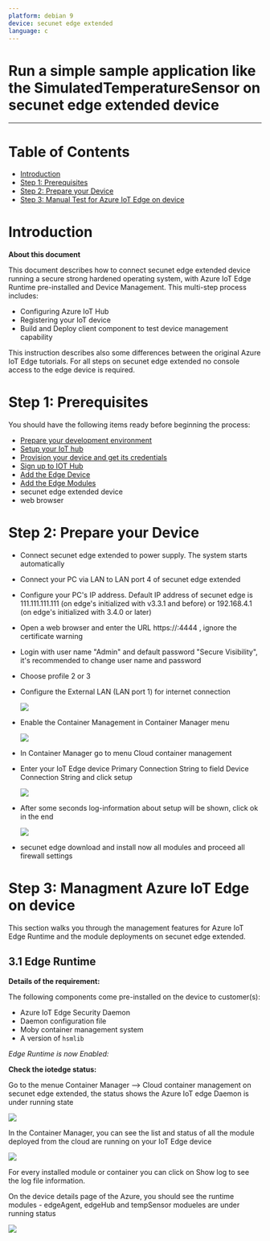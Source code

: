 ```yaml
---
platform: debian 9
device: secunet edge extended
language: c
---
```


Run a simple sample application like the SimulatedTemperatureSensor on secunet edge extended device
===
---

# Table of Contents

-   [Introduction](#Introduction)
-   [Step 1: Prerequisites](#Prerequisites)
-   [Step 2: Prepare your Device](#PrepareDevice)
-   [Step 3: Manual Test for Azure IoT Edge on device](#Manual)

<a name="Introduction"></a>
# Introduction

**About this document**

This document describes how to connect secunet edge extended device running a secure strong hardened operating system, with Azure IoT Edge Runtime pre-installed and Device Management. This multi-step process includes:

-   Configuring Azure IoT Hub
-   Registering your IoT device
-   Build and Deploy client component to test device management capability

This instruction describes also some differences between the original Azure IoT Edge tutorials.
For all steps on secunet edge extended no console access to the edge device is required.

<a name="Prerequisites"></a>
# Step 1: Prerequisites

You should have the following items ready before beginning the process:

-   [Prepare your development environment][setup-devbox-linux]
-   [Setup your IoT hub](https://account.windowsazure.com/signup?offer=ms-azr-0044p)
-   [Provision your device and get its credentials][lnk-manage-iot-hub]
-   [Sign up to IOT Hub](https://account.windowsazure.com/signup?offer=ms-azr-0044p)
-   [Add the Edge Device](https://docs.microsoft.com/en-us/azure/iot-edge/quickstart-linux)
-   [Add the Edge Modules](https://docs.microsoft.com/en-us/azure/iot-edge/quickstart-linux#deploy-a-module)
-   secunet edge extended device
-   web browser

<a name="PrepareDevice"></a>
# Step 2: Prepare your Device

-   Connect secunet edge extended to power supply. The system starts automatically
-   Connect your PC via LAN to LAN port 4 of secunet edge extended
-   Configure your PC's IP address. Default IP address of secunet edge is 111.111.111.111 (on edge's initialized with v3.3.1 and before) or 192.168.4.1 (on edge's initialized with 3.4.0 or later)
-   Open a web browser and enter the URL https://<Default IP address of LAN4>:4444 , ignore the certificate warning
-   Login with user name "Admin" and default password "Secure Visibility", it's recommended to change user name and password
-   Choose profile 2 or 3
-   Configure the External LAN (LAN port 1) for internet connection
   
    ![](./media/secunet_edge_extended/EXT_LAN_SETTINGS.PNG)

-   Enable the Container Management in Container Manager menu
  
    ![](./media/secunet_edge_extended/ENABLE_CM.PNG)

-   In Container Manager go to menu Cloud container management
-   Enter your IoT Edge device Primary Connection String to field Device  Connection String and click setup

    ![](./media/secunet_edge_extended/ENTER_PRI_CON_KEY.PNG)

-   After some seconds log-information about setup will be shown, click ok in the end
   
    ![](./media/secunet_edge_extended/SETUP_LOG_MES.PNG)

-   secunet edge download and install now all modules and proceed all firewall settings

<a name="Manual"></a>
# Step 3: Managment Azure IoT Edge on device

This section walks you through the management features for Azure IoT Edge Runtime and the module deployments on secunet edge extended.

<a name="Step-3-1-IoTEdgeRunTime"></a>
## 3.1 Edge Runtime

**Details of the requirement:**

The following components come pre-installed on the device to customer(s):

-   Azure IoT Edge Security Daemon
-   Daemon configuration file
-   Moby container management system
-   A version of `hsmlib` 

*Edge Runtime is now Enabled:*

**Check the iotedge status:** 

Go to the menue Container Manager --> Cloud container management on secunet edge extended, the status shows the Azure IoT edge Daemon is under running state

 ![](./media/secunet_edge_extended/RT_STATUS.PNG)

In the Container Manager, you can see the list and status of all the module deployed from the cloud are running on your IoT Edge device

 ![](./media/secunet_edge_extended/iotedgedaemon.png) 

For every installed module or container you can click on Show log to see the log file information.

On the device details page of the Azure, you should see the runtime modules - edgeAgent, edgeHub and tempSensor modueles are under running status

 ![](./media/secunet_edge_extended/tempSensor.png)



[setup-devbox-linux]: https://github.com/Azure/azure-iot-sdk-c/blob/master/doc/devbox_setup.md
[lnk-setup-iot-hub]: ../setup_iothub.md
[lnk-manage-iot-hub]: ../manage_iot_hub.md
